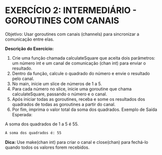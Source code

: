 # EXERCÍCIO 2: INTERMEDIÁRIO - GOROUTINES COM CANAIS

Objetivo: Usar goroutines com canais (channels) para sincronizar a comunicação entre elas.

**Descrição do Exercício:**

1. Crie uma função chamada calculateSquare que aceita dois parâmetros: um número int e um canal de comunicação (chan int) para enviar o resultado.
2. Dentro da função, calcule o quadrado do número e envie o resultado pelo canal.
3. No main, inicie um slice de números de 1 a 5.
4. Para cada número no slice, inicie uma goroutine que chama calculateSquare, passando o número e o canal.
5. Após iniciar todas as goroutines, receba e some os resultados dos quadrados de todas as goroutines a partir do canal.
6. Por fim, imprima o valor total da soma dos quadrados.
Exemplo de Saída Esperada:

A soma dos quadrados de 1 a 5 é 55.
```sh
A soma dos quadrados é: 55
```

**Dica:** Use make(chan int) para criar o canal e close(chan) para fechá-lo quando todos os valores forem recebidos.
